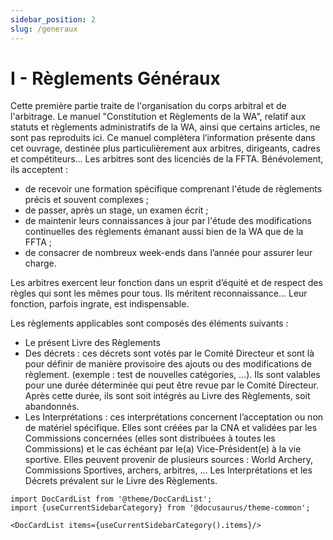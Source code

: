 ```yaml
---
sidebar_position: 2
slug: /generaux
---
```


# I - Règlements Généraux

Cette première partie traite de l'organisation du corps arbitral et de l'arbitrage. Le manuel "Constitution et
Règlements de la WA", relatif aux statuts et règlements administratifs de la WA, ainsi que certains articles,
ne sont pas reproduits ici. Ce manuel complétera l’information présente dans cet ouvrage, destinée plus
particulièrement aux arbitres, dirigeants, cadres et compétiteurs…
Les arbitres sont des licenciés de la FFTA. Bénévolement, ils acceptent :

- de recevoir une formation spécifique comprenant l'étude de règlements précis et souvent complexes ;
- de passer, après un stage, un examen écrit ;
- de maintenir leurs connaissances à jour par l'étude des modifications continuelles des règlements
  émanant aussi bien de la WA que de la FFTA ;
- de consacrer de nombreux week-ends dans l’année pour assurer leur charge.

Les arbitres exercent leur fonction dans un esprit d’équité et de respect des règles qui sont les mêmes
pour tous. Ils méritent reconnaissance… Leur fonction, parfois ingrate, est indispensable.

Les règlements applicables sont composés des éléments suivants :

- Le présent Livre des Règlements
- Des décrets : ces décrets sont votés par le Comité Directeur et sont là pour définir de manière
  provisoire des ajouts ou des modifications de règlement. (exemple : test de nouvelles catégories, …). Ils
  sont valables pour une durée déterminée qui peut être revue par le Comité Directeur. Après cette
  durée, ils sont soit intégrés au Livre des Règlements, soit abandonnés.
- Les Interprétations : ces interprétations concernent l’acceptation ou non de matériel spécifique. Elles
  sont créées par la CNA et validées par les Commissions concernées (elles sont distribuées à toutes
  les Commissions) et le cas échéant par le(a) Vice-Président(e) à la vie sportive. Elles peuvent provenir
  de plusieurs sources : World Archery, Commissions Sportives, archers, arbitres, …
  Les Interprétations et les Décrets prévalent sur le Livre des Règlements.

```mdx-code-block
import DocCardList from '@theme/DocCardList';
import {useCurrentSidebarCategory} from '@docusaurus/theme-common';

<DocCardList items={useCurrentSidebarCategory().items}/>
```
